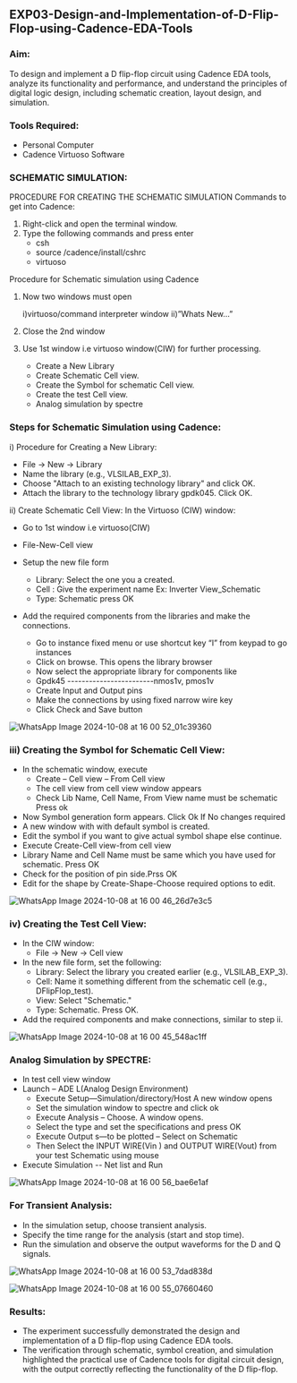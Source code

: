 ## EXP03-Design-and-Implementation-of-D-Flip-Flop-using-Cadence-EDA-Tools

### Aim:
To design and implement a D flip-flop circuit using Cadence EDA tools, analyze its functionality and performance, and understand the principles of digital logic design, including schematic creation, layout design, and simulation.

### Tools Required:
  - Personal Computer
  - Cadence Virtuoso Software
### SCHEMATIC SIMULATION:
PROCEDURE FOR CREATING THE SCHEMATIC SIMULATION
Commands to get into Cadence:

1. Right-click and open the terminal window.
2. Type the following commands and press enter
    - csh
    - source /cadence/install/cshrc
    - virtuoso
    
Procedure for Schematic simulation using Cadence

1) Now two windows must open

    i)virtuoso/command interpreter window ii)”Whats New…”

2) Close the 2nd window
3) Use 1st window i.e virtuoso window(CIW) for further processing.

    - Create a New Library
    - Create Schematic Cell view.
    - Create the Symbol for schematic Cell view.
    - Create the test Cell view.
    - Analog simulation by spectre

### Steps for Schematic Simulation using Cadence:
i) Procedure for Creating a New Library:
  - File → New → Library
  - Name the library (e.g., VLSILAB_EXP_3).
  - Choose "Attach to an existing technology library" and click OK.
  - Attach the library to the technology library gpdk045. Click OK.
    
ii) Create Schematic Cell View:
 In the Virtuoso (CIW) window:
  - Go to 1st window i.e virtuoso(CIW)
  - File-New-Cell view
  - Setup the new file form
       + Library: Select the one you a created.
       + Cell : Give the experiment name Ex: Inverter View_Schematic
       + Type: Schematic press OK

   - Add the required components from the libraries and make the connections.
       + Go to instance fixed menu or use shortcut key “I” from keypad to go instances
       + Click on browse. This opens the library browser
       + Now select the appropriate library for components like
       + Gpdk45 ------------------------nmos1v, pmos1v
       + Create Input and Output pins
       + Make the connections by using fixed narrow wire key
       + Click Check and Save button



![WhatsApp Image 2024-10-08 at 16 00 52_01c39360](https://github.com/user-attachments/assets/40a31b50-2d78-42d5-ac18-544c7c52d3a9)


### iii) Creating the Symbol for Schematic Cell View:

   - In the schematic window, execute
       + Create – Cell view – From Cell view
       + The cell view from cell view window appears
       + Check Lib Name, Cell Name, From View name must be schematic Press ok
   - Now Symbol generation form appears. Click Ok If No changes required
   - A new window with with default symbol is created.
   - Edit the symbol if you want to give actual symbol shape else continue.
   - Execute Create-Cell view-from cell view
   - Library Name and Cell Name must be same which you have used for schematic. Press OK
   - Check for the position of pin side.Prss OK
   - Edit for the shape by Create-Shape-Choose required options to edit.

![WhatsApp Image 2024-10-08 at 16 00 46_26d7e3c5](https://github.com/user-attachments/assets/5a5a6614-6594-4a69-b526-b44e7b3c433f)

### iv) Creating the Test Cell View:
- In the CIW window:
  + File → New → Cell view
- In the new file form, set the following:
   + Library: Select the library you created earlier (e.g., VLSILAB_EXP_3).
   + Cell: Name it something different from the schematic cell (e.g., DFlipFlop_test).
   + View: Select "Schematic."
   + Type: Schematic. Press OK.
- Add the required components and make connections, similar to step ii.

![WhatsApp Image 2024-10-08 at 16 00 45_548ac1ff](https://github.com/user-attachments/assets/439eead0-09f1-4ac0-831f-9a8c8e583062)



### Analog Simulation by SPECTRE:

   - In test cell view window
   - Launch – ADE L(Analog Design Environment)
       + Execute Setup—Simulation/directory/Host A new window opens
       + Set the simulation window to spectre and click ok
       + Execute Analysis – Choose. A window opens.
       + Select the type and set the specifications and press OK
       + Execute Output s—to be plotted – Select on Schematic
       + Then Select the INPUT WIRE(Vin ) and OUTPUT WIRE(Vout) from your test Schematic using mouse
   - Execute Simulation -- Net list and Run


![WhatsApp Image 2024-10-08 at 16 00 56_bae6e1af](https://github.com/user-attachments/assets/1cb32b56-7dce-42c3-bdb7-9302145bc9b7)

###  For Transient Analysis:
  - In the simulation setup, choose transient analysis.
  - Specify the time range for the analysis (start and stop time).
  - Run the simulation and observe the output waveforms for the D and Q signals.

![WhatsApp Image 2024-10-08 at 16 00 53_7dad838d](https://github.com/user-attachments/assets/5c2fcd58-2100-4e8c-953e-e9cd3f1d7d99)

![WhatsApp Image 2024-10-08 at 16 00 55_07660460](https://github.com/user-attachments/assets/ec6081b4-15eb-4cd5-829b-cc71e55e1e79)


### Results:
  + The experiment successfully demonstrated the design and implementation of a D flip-flop using Cadence EDA tools. 
  + The verification through schematic, symbol creation, and simulation highlighted the practical use of Cadence tools for digital circuit design, with the output correctly reflecting the functionality of the D flip-flop.
